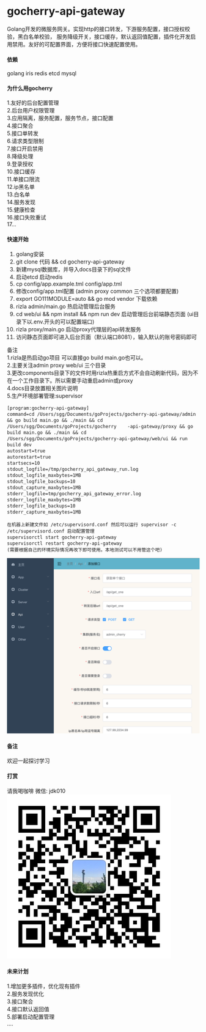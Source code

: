 # gocherry-api-gateway

Golang开发的微服务网关。实现http的接口转发，下游服务配置，接口授权校验，黑白名单校验，
服务降级开关，接口缓存，默认返回值配置，插件化开发启用禁用。友好的可配置界面，方便将接口快速配置使用。


#### 依赖
golang iris redis etcd mysql

#### 为什么用gocherry
1.友好的后台配置管理  
2.后台用户权限管理  
3.应用隔离，服务配置，服务节点，接口配置  
4.接口聚合  
5.接口单转发  
6.请求类型限制  
7.接口开启禁用  
8.降级处理  
9.登录授权  
10.接口缓存   
11.单接口限流  
12.ip黑名单  
13.白名单  
14.服务发现     
15.健康检查  
16.接口失败重试  
17...  

#### 快速开始

1.  golang安装
2.  git clone 代码  && cd gocherry-api-gateway
3.  新建mysql数据库，并导入docs目录下的sql文件  
4.  启动etcd 启动redis  
5.  cp config/app.example.tml config/app.tml 
6.  修改config/app.tml配置 (admin proxy common 三个选项都要配置)
7.  export GO111MODULE=auto && go mod vendor 下载依赖
8.  rizla admin/main.go 热启动管理后台服务
9.  cd web/ui && npm install && npm run dev 启动管理后台前端静态页面 (ui目录下以.env.开头的可以配置端口)
10. rizla  proxy/main.go 启动proxy代理层的api转发服务
11. 访问静态页面即可进入后台页面（默认端口8081），输入默认的账号密码即可  

备注  
  1.rizla是热启动go项目 可以直接go build main.go也可以。  
  2.主要关注admin proxy web/ui 三个目录  
  3.更改components目录下的文件时用rizla热重启方式不会自动刷新代码，因为不在一个工作目录下。所以需要手动重启admin或proxy   
  4.docs目录放置相关图片说明  
  5.生产环境部署管理:supervisor  
  
    [program:gocherry-api-gateway]
    command=cd /Users/sgg/Documents/goProjects/gocherry-api-gateway/admin && go build main.go && ./main && cd /Users/sgg/Documents/goProjects/gocherry    -api-gateway/proxy && go build main.go && ./main && cd /Users/sgg/Documents/goProjects/gocherry-api-gateway/web/ui && run build dev
    autostart=true
    autorestart=true
    startsecs=10
    stdout_logfile=/tmp/gocherry_api_gateway_run.log
    stdout_logfile_maxbytes=1MB
    stdout_logfile_backups=10
    stdout_capture_maxbytes=1MB
    stderr_logfile=tmp/gocherry_api_gateway_error.log
    stderr_logfile_maxbytes=1MB
    stderr_logfile_backups=10
    stderr_capture_maxbytes=1MB
    
    在机器上新建文件如 /etc/supervisord.conf 然后可以运行 supervisor -c /etc/supervisord.conf 启动配置管理
    supervisorctl start gocherry-api-gateway
    supervisorctl restart gocherry-api-gateway
    (需要根据自己的环境实际情况再改下即可使用。本地测试可以不用管这个吧)
    

  ![image](https://github.com/lovesgg/gocherry-api-gateway/blob/master/docs/about.png)  

#### 备注
欢迎一起探讨学习

#### 打赏

请我喝咖啡 微信: jdk010
  ![image](https://github.com/lovesgg/gocherry-api-gateway/blob/master/docs/me.jpeg)  

#### 未来计划
1.增加更多插件，优化现有插件  
2.服务发现优化  
3.接口聚合  
4.接口默认返回值  
5.部署启动配置管理  
....  


